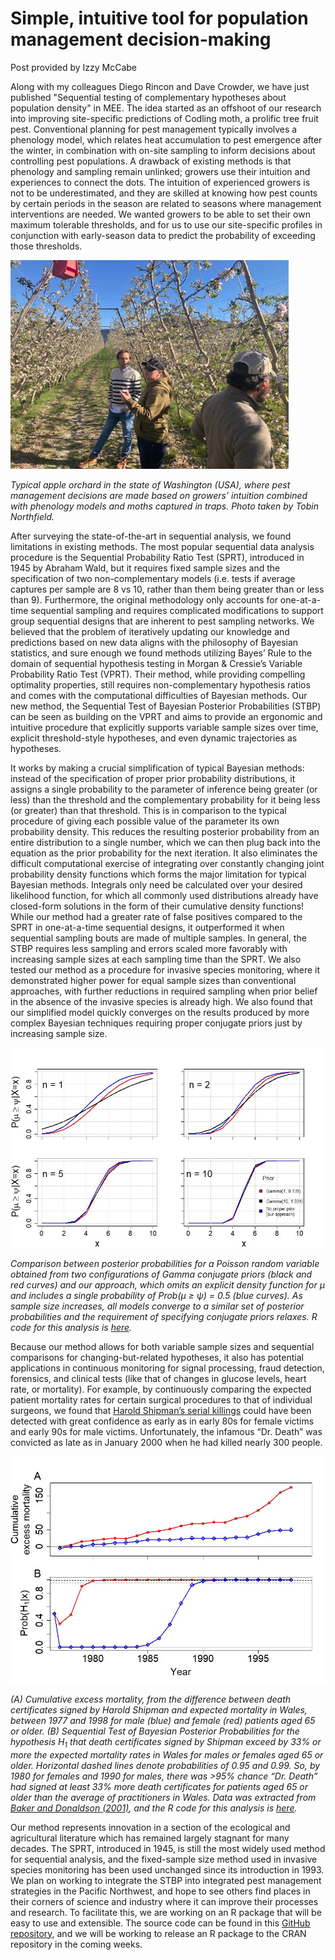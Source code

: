 # Simple, intuitive tool for population management decision-making
Post provided by Izzy McCabe

Along with my colleagues Diego Rincon and Dave Crowder, we have just published "Sequential testing of complementary hypotheses about population density" in MEE. The idea started as an offshoot of our research into improving site-specific predictions of Codling moth, a prolific tree fruit pest. Conventional planning for pest management typically involves a phenology model, which relates heat accumulation to pest emergence after the winter, in combination with on-site sampling to inform decisions about controlling pest populations. A drawback of existing methods is that phenology and sampling remain unlinked; growers use their intuition and experiences to connect the dots. The intuition of experienced growers is not to be underestimated, and they are skilled at knowing how pest counts by certain periods in the season are related to seasons where management interventions are needed. We wanted growers to be able to set their own maximum tolerable thresholds, and for us to use our site-specific profiles in conjunction with early-season data to predict the probability of exceeding those thresholds. 

![Photo in orchard](/Blog_versions/Fig1Post.jpg?raw=true "Figure 1")

*Typical apple orchard in the state of Washington (USA), where pest management decisions are made based on growers’ intuition combined with phenology models and moths captured in traps. Photo taken by Tobin Northfield.*

After surveying the state-of-the-art in sequential analysis, we found limitations in existing methods. The most popular sequential data analysis procedure is the Sequential Probability Ratio Test (SPRT), introduced in 1945 by Abraham Wald, but it requires fixed sample sizes and the specification of two non-complementary models (i.e. tests if average captures per sample are 8 vs 10, rather than them being greater than or less than 9). Furthermore, the original methodology only accounts for one-at-a-time sequential sampling and requires complicated modifications to support group sequential designs that are inherent to pest sampling networks. We believed that the problem of iteratively updating our knowledge and predictions based on new data aligns with the philosophy of Bayesian statistics, and sure enough we found methods utilizing Bayes’ Rule to the domain of sequential hypothesis testing in Morgan & Cressie’s Variable Probability Ratio Test (VPRT). Their method, while providing compelling optimality properties, still requires non-complementary hypothesis ratios and comes with the computational difficulties of Bayesian methods. Our new method, the Sequential Test of Bayesian Posterior Probabilities (STBP) can be seen as building on the VPRT and aims to provide an ergonomic and intuitive procedure that explicitly supports variable sample sizes over time, explicit threshold-style hypotheses, and even dynamic trajectories as hypotheses.

It works by making a crucial simplification of typical Bayesian methods: instead of the specification of proper prior probability distributions, it assigns a single probability to the parameter of inference being greater (or less) than the threshold and the complementary probability for it being less (or greater) than that threshold. This is in comparison to the typical procedure of giving each possible value of the parameter its own probability density. This reduces the resulting posterior probability from an entire distribution to a single number, which we can then plug back into the equation as the prior probability for the next iteration. It also eliminates the difficult computational exercise of integrating over constantly changing joint probability density functions which forms the major limitation for typical Bayesian methods. Integrals only need be calculated over your desired likelihood function, for which all commonly used distributions already have closed-form solutions in the form of their cumulative density functions! While our method had a greater rate of false positives compared to the SPRT in one-at-a-time sequential designs, it outperformed it when sequential sampling bouts are made of multiple samples. In general, the STBP requires less sampling and errors scaled more favorably with increasing sample sizes at each sampling time than the SPRT. We also tested our method as a procedure for invasive species monitoring, where it demonstrated higher power for equal sample sizes than conventional approaches, with further reductions in required sampling when prior belief in the absence of the invasive species is already high. We also found that our simplified model quickly converges on the results produced by more complex Bayesian techniques requiring proper conjugate priors just by increasing sample size.

![Comparison between approaches](/Blog_versions/Fig2Post.jpeg?raw=true "Figure 2")

*Comparison between posterior probabilities for a Poisson random variable obtained from two configurations of Gamma conjugate priors (black and red curves) and our approach, which omits an explicit density function for µ and includes a single probability of Prob(µ ≥ ψ) = 0.5 (blue curves). As sample size increases, all models converge to a similar set of posterior probabilities and the requirement of specifying conjugate priors relaxes. R code for this analysis is [here](https://github.com/rincondf/STBP/blob/main/Comparison_priors.R).*

Because our method allows for both variable sample sizes and sequential comparisons for changing-but-related hypotheses, it also has potential applications in continuous monitoring for signal processing, fraud detection, forensics, and clinical tests (like that of changes in glucose levels, heart rate, or mortality). For example, by continuously comparing the expected patient mortality rates for certain surgical procedures to that of individual surgeons, we found that [Harold Shipman’s serial killings](https://en.wikipedia.org/wiki/Harold_Shipman) could have been detected with great confidence as early as in early 80s for female victims and early 90s for male victims. Unfortunately, the infamous “Dr. Death” was convicted as late as in January 2000 when he had killed nearly 300 people.

![Excess mortality](/Blog_versions/Fig3Post.jpeg?raw=true "Figure 3")

*(A) Cumulative excess mortality, from the difference between death certificates signed by Harold Shipman and expected mortality in Wales, between 1977 and 1998 for male (blue) and female (red) patients aged 65 or older. (B) Sequential Test of Bayesian Posterior Probabilities for the hypothesis H<sub>1</sub> that death certificates signed by Shipman exceed by 33% or more the expected mortality rates in Wales for males or females aged 65 or older. Horizontal dashed lines denote probabilities of 0.95 and 0.99. So, by 1980 for females and 1990 for males, there was >95% chance “Dr. Death” had signed at least 33% more death certificates for patients aged 65 or older than the average of practitioners in Wales. Data was extracted from [Baker and Donaldson (2001)](https://www.researchgate.net/publication/320035425_Harold_Shipman's_clinical_practice_1974-1998_A_clinical_audit_commissioned_by_the_Chief_Medical_Officer), and the R code for this analysis is [here](https://github.com/rincondf/STBP/blob/main/ShipmanAnalysis.R).*

Our method represents innovation in a section of the ecological and agricultural literature which has remained largely stagnant for many decades. The SPRT, introduced in 1945, is still the most widely used method for sequential analysis, and the fixed-sample size method used in invasive species monitoring has been used unchanged since its introduction in 1993. We plan on working to integrate the STBP into integrated pest management strategies in the Pacific Northwest, and hope to see others find places in their corners of science and industry where it can improve their processes and research. To facilitate this, we are working on an R package that will be easy to use and extensible. The source code can be found in this [GitHub repository](https://github.com/rincondf/STBP), and we will be working to release an R package to the CRAN repository in the coming weeks.